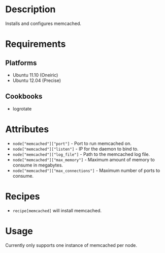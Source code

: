 # Description #

Installs and configures memcached.

# Requirements #

## Platforms ##

* Ubuntu 11.10 (Oneiric)
* Ubuntu 12.04 (Precise)

## Cookbooks ##

* logrotate

# Attributes #

* `node["memcached"]["port"]` - Port to run memcached on.
* `node["memcached"]["listen"]` - IP for the daemon to bind to.
* `node["memcached"]["log_file"]` - Path to the memcached log file.
* `node["memcached"]["max_memory"]` - Maximum amount of memory to consume in
  megabytes.
* `node["memcached"]["max_connections"]` - Maximum number of ports to consume.

# Recipes #

* `recipe[memcached]` will install memcached.

# Usage #

Currently only supports one instance of memcached per node.
